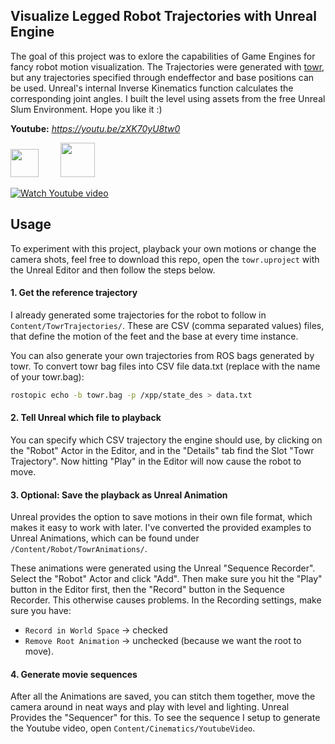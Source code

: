 ## Visualize Legged Robot Trajectories with Unreal Engine
The goal of this project was to exlore the capabilities of Game Engines for fancy robot motion visualization. The Trajectories were generated with [towr](https://github.com/ethz-adrl/towr), but any trajectories specified through endeffector and base positions can be used. Unreal's internal Inverse Kinematics function calculates the corresponding joint angles. I built the level using assets from the free Unreal Slum Environment. Hope you like it :)

**Youtube:** *https://youtu.be/zXK70yU8tw0*

[<img src="https://i.imgur.com/zm2nwF7.png" height="45" />](https://github.com/ethz-adrl/towr "Towr Github") &nbsp; &nbsp; &nbsp; &nbsp; [<img src="https://upload.wikimedia.org/wikipedia/commons/thumb/2/20/UE_Logo_Black_Centered.svg/1200px-UE_Logo_Black_Centered.svg.png" height="55" />](https://www.unrealengine.com/en-US/feed?sessionInvalidated=true "Unreal Engine")

[![Watch Youtube video](https://i.imgur.com/oO0LI2p.jpg)](https://youtu.be/zXK70yU8tw0)

## Usage
To experiment with this project, playback your own motions or change the camera shots, feel free to download
this repo, open the `towr.uproject` with the Unreal Editor and then follow the steps below.


#### 1. Get the reference trajectory
I already generated some trajectories for the robot to follow in `Content/TowrTrajectories/`. These are CSV (comma separated values) files, that define the motion of the feet and the base at every time instance. 

You can also generate your own trajectories from ROS bags generated by towr. To convert towr bag files into CSV file data.txt (replace with the name of your towr.bag):
```bash
rostopic echo -b towr.bag -p /xpp/state_des > data.txt
```

#### 2. Tell Unreal which file to playback
You can specify which CSV trajectory the engine should use, by clicking on the "Robot" Actor in the Editor, and in the "Details" tab find the Slot "Towr Trajectory". Now hitting "Play" in the Editor will now cause the robot to move.

#### 3. Optional: Save the playback as Unreal Animation
Unreal provides the option to save motions in their own file format, which makes it easy to work with later. I've converted the provided examples to Unreal Animations, which can be found under `/Content/Robot/TowrAnimations/`. 

These animations were generated using the Unreal "Sequence Recorder". Select the "Robot" Actor and click "Add". Then make sure you hit the "Play" button in the 
Editor first, then the "Record" button in the Sequence Recorder. This otherwise causes problems. In the Recording settings, make sure you have:
- `Record in World Space` -> checked
- `Remove Root Animation` -> unchecked (because we want the root to move).

#### 4. Generate movie sequences 
After all the Animations are saved, you can stitch them together, move the camera around in neat ways and play with level and lighting. Unreal Provides the "Sequencer" for this. To see the sequence I setup to generate the Youtube video, open `Content/Cinematics/YoutubeVideo`.

